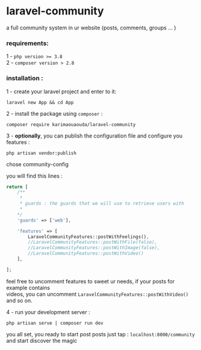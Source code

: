 # laravel-community
a full community system in ur website (posts, comments, groups ... )

### requirements:
1 - ``php version >= 3.8``\
2 - ``composer version > 2.8``

### installation :
1 - create your laravel project and enter to it:
```shell
laravel new App && cd App
```

2 - install the package using `composer` :
````shell
composer require karimaouaouda/laravel-community
````


3 - **optionally**, you can publish the configuration file and configure you features :
````shell
php artisan vendor:publish 
````
chose community-config

you will find this lines : 
````php
return [
    /**
     *
     * guards : the guards that we will use to retrieve users with
     *
    */
    'guards' => ['web'],

    'features' => [
        LaravelCommunityFeatures::postWithFeelings(),
        //LaravelCommunityFeatures::postWithFile(false),
        //LaravelCommunityFeatures::postWithImage(false),
        //LaravelCommunityFeatures::postWithVideo()
    ],

];
````

feel free to uncomment features to sweet ur needs, if your posts for example contains\
videos, you can uncomment ````LaravelCommunityFeatures::postWithVideo()```` and so on.

4 - run your development server :
`````shell
php artisan serve | composer run dev
`````

you all set, you ready to start post posts just tap : ``localhost:8000/community`` and start discover the magic

